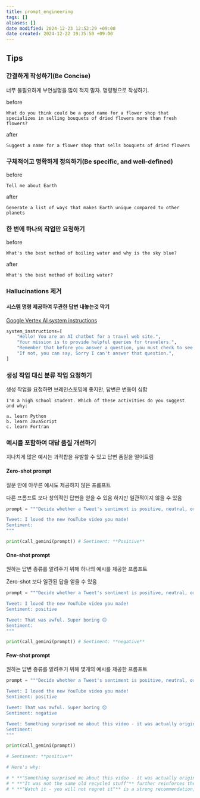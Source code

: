 ```yaml
---
title: prompt_engineering
tags: []
aliases: []
date modified: 2024-12-23 12:52:29 +09:00
date created: 2024-12-22 19:35:50 +09:00
---
```


## Tips

### 간결하게 작성하기(Be Concise)

너무 불필요하게 부연설명을 많이 적지 말자. 명령형으로 작성하기.

before

```plaintext
What do you think could be a good name for a flower shop that specializes in selling bouquets of dried flowers more than fresh flowers?
```

after

```plaintext
Suggest a name for a flower shop that sells bouquets of dried flowers
```

### 구체적이고 명확하게 정의하기(Be specific, and well-defined)

before

```plaintext
Tell me about Earth
```

after

```plaintext
Generate a list of ways that makes Earth unique compared to other planets
```

### 한 번에 하나의 작업만 요청하기

before

```plaintext
What's the best method of boiling water and why is the sky blue?
```

after

```plaintext
What's the best method of boiling water?
```

### Hallucinations 제거

#### 시스템 명령 제공하여 무관한 답변 내놓는것 막기

[Google Vertex AI system instructions](https://cloud.google.com/vertex-ai/generative-ai/docs/multimodal/send-chat-prompts-gemini#system-instructions)

```python
system_instructions=[
    "Hello! You are an AI chatbot for a travel web site.",
    "Your mission is to provide helpful queries for travelers.",
    "Remember that before you answer a question, you must check to see if it complies with your mission.",
    "If not, you can say, Sorry I can't answer that question.",
]
```

### 생성 작업 대신 분류 작업 요청하기

생성 작업을 요청하면 브레인스토밍에 좋지만, 답변은 변동이 심함

```plaintext
I'm a high school student. Which of these activities do you suggest and why:

a. learn Python
b. learn JavaScript
c. learn Fortran
```

### 예시를 포함하여 대답 품질 개선하기

지나치게 많은 예시는 과적합을 유발할 수 있고 답변 품질을 떨어트림

#### Zero-shot prompt

질문 안에 아무른 예시도 제공하지 않은 프롬프트

다른 프롬프트 보다 창의적인 답변을 얻을 수 있음
하지만 일관적이지 않을 수 있음

```python
prompt = """Decide whether a Tweet's sentiment is positive, neutral, or negative.

Tweet: I loved the new YouTube video you made!
Sentiment:
"""

print(call_gemini(prompt)) # Sentiment: **Positive**
```

#### One-shot prompt

원하는 답변 종류를 알려주기 위해 하나의 예시를 제공한 프롬프트

Zero-shot 보다 일관된 답을 얻을 수 있음

```python
prompt = """Decide whether a Tweet's sentiment is positive, neutral, or negative.

Tweet: I loved the new YouTube video you made!
Sentiment: positive

Tweet: That was awful. Super boring 😠
Sentiment:
"""

print(call_gemini(prompt)) # Sentiment: **negative**
```

#### Few-shot prompt

원하는 답변 종류를 알려주기 위해 몇개의 예시를 제공한 프롬프트

```python
prompt = """Decide whether a Tweet's sentiment is positive, neutral, or negative.

Tweet: I loved the new YouTube video you made!
Sentiment: positive

Tweet: That was awful. Super boring 😠
Sentiment: negative

Tweet: Something surprised me about this video - it was actually original. It was not the same old recycled stuff that I always see. Watch it - you will not regret it.
Sentiment:
"""

print(call_gemini(prompt))

# Sentiment: **positive**

# Here's why:

# * **"Something surprised me about this video - it was actually original"** indicates a positive surprise.
# * **"It was not the same old recycled stuff"** further reinforces the positive sentiment.
# * **"Watch it - you will not regret it"** is a strong recommendation, further confirming a positive view.
```
